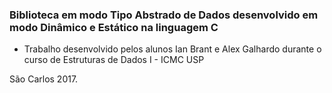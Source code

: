 ### Biblioteca em modo Tipo Abstrado de Dados desenvolvido em modo Dinâmico e Estático na linguagem C

 - Trabalho desenvolvido pelos alunos Ian Brant e Alex Galhardo durante o curso de Estruturas de Dados I - ICMC USP
 
 São Carlos 2017.
